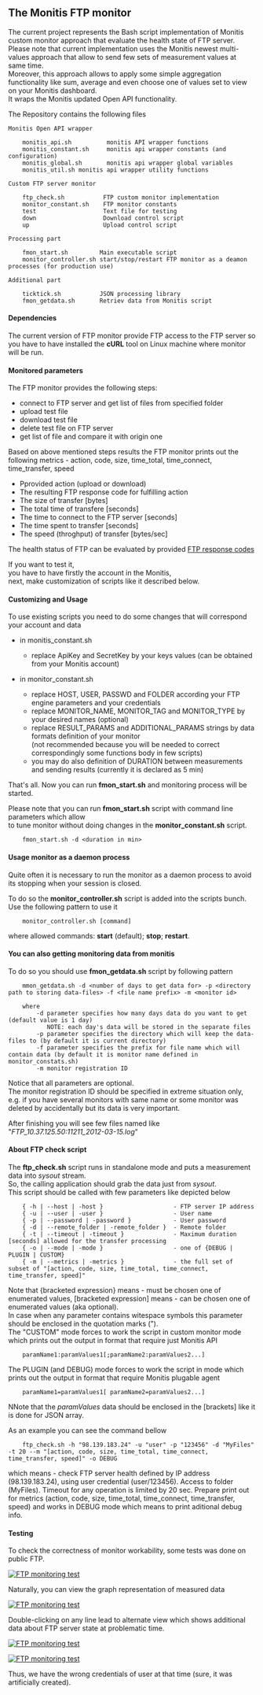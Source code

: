 ## The Monitis FTP monitor

The current project represents the Bash script implementation of Monitis custom monitor approach that evaluate the health state of FTP server.   
Please note that current implementation uses the Monitis newest multi-values approach that allow to send few sets of measurement values at same time.  
Moreover, this approach allows to apply some simple aggregation functionality like sum, average and even choose one of values set to view on your Monitis dashboard.  
It wraps the Monitis updated Open API functionality.  

The Repository contains the following files  

    Monitis Open API wrapper  

        monitis_api.sh          monitis API wrapper functions  
        monitis_constant.sh     monitis api wrapper constants (and configuration)  
        monitis_global.sh       monitis api wrapper global variables  
        monitis_util.sh	monitis api wrapper utility functions  

    Custom FTP server monitor  

        ftp_check.sh           FTP custom monitor implementation
        monitor_constant.sh    FTP monitor constants
        test                   Text file for testing
        down                   Download control script
        up                     Upload control script

    Processing part  

        fmon_start.sh         Main executable script
        monitor_controller.sh start/stop/restart FTP monitor as a deamon processes (for production use)

    Additional part  

        ticktick.sh           JSON processing library
        fmon_getdata.sh       Retriev data from Monitis script


#### Dependencies
The current version of FTP monitor provide FTP access to the FTP server so you have to have installed the __cURL__ tool on Linux  machine where monitor will be run.  

#### Monitored parameters

The FTP monitor provides the following steps:
  - connect to FTP server and get list of files from specified folder
  - upload test file
  - download test file
  - delete test file on FTP server
  - get list of file and compare it with origin one

Based on above mentioned steps results the FTP monitor prints out the following metrics - action, code, size, time_total, time_connect, time_transfer, speed

  - Pprovided action (upload or download)   
  - The resulting FTP response code for fulfilling action 
  - The size of transfer [bytes]  
  - The total time of transfere [seconds]  
  - The time to connect to the FTP server [seconds]  
  - The time spent to transfer [seconds]  
  - The speed (throghput) of transfer [bytes/sec]  

The health status of FTP can be evaluated by provided [FTP response codes](http://www.theegglestongroup.com/writing/ftp_error_codes.php)    

If you want to test it,  
you have to have firstly the account in the Monitis,   
next, make customization of scripts like it described below.

#### Customizing and Usage 
To use existing scripts you need to do some changes that will correspond your account and data

  - in monitis_constant.sh  
      - replace ApiKey and SecretKey by your keys values (can be obtained from your Monitis account)  
        
  - in monitor_constant.sh  
      - replace HOST, USER, PASSWD and FOLDER according your FTP engine parameters and your credentials
      - replace MONITOR_NAME, MONITOR_TAG and MONITOR_TYPE by your desired names (optional)
      - replace RESULT_PARAMS and ADDITIONAL_PARAMS strings by data formats definition of your monitor  
       (not recommended because you will be needed to correct correspondingly some functions body in few scripts)
      - you may do also definition of DURATION between measurements and sending results (currently it is declared as 5 min)
        
That's all. Now you can run __fmon_start.sh__ and monitoring process will be started.  

Please note that you can run __fmon_start.sh__ script with command line parameters which allow  
to tune monitor without doing changes in the __monitor_constant.sh__ script.  

        fmon_start.sh -d <duration in min>

#### Usage monitor as a daemon process
Quite often it is necessary to run the monitor as a daemon process to avoid its stopping when your session is closed.  

To do so the __monitor_controller.sh__ script is added into the scripts bunch.  
Use the following pattern to use it  

        monitor_controller.sh [command]

where allowed commands: __start__ (default); __stop__; __restart__.

#### You can also getting monitoring data from monitis 
To do so you should use __fmon_getdata.sh__ script by following pattern  

        mmon_getdata.sh -d <number of days to get data for> -p <directory path to storing data-files> -f <file name prefix> -m <monitor id> 

        where
            -d parameter specifies how many days data do you want to get (default value is 1 day)
               NOTE: each day's data will be stored in the separate files
            -p parameter specifies the directory which will keep the data-files to (by default it is current directory)
            -f parameter specifies the prefix for file name which will contain data (by default it is monitor name defined in monitor_constats.sh)
            -m monitor registration ID 

Notice that all parameters are optional.  
The monitor registration ID should be specified in extreme situation only, e.g. if you have several monitors with same name or some monitor was deleted by accidentally but its data is very important.  

After finishing you will see few files named like "_FTP_10.37.125.50:11211_2012-03-15.log_"  

#### About FTP check script

The __ftp_check.sh__ script runs in standalone mode and puts a measurement data into _sysout_ stream.  
So, the calling application should grab the data just from _sysout_.  
This script should be called with few parameters like depicted below  

        { -h | --host | -host }                    - FTP server IP address
        { -u | --user | -user }                    - User name
        { -p | --password | -password }            - User password
        { -d | --remote_folder | -remote_folder }  - Remote folder
        { -t | --timeout | -timeout }              - Maximum duration [seconds] allowed for the transfer processing
        { -o | --mode | -mode }                    - one of {DEBUG | PLUGIN | CUSTOM} 
        { -m | --metrics | -metrics }              - the full set of subset of "[action, code, size, time_total, time_connect, time_transfer, speed]"

Note that {bracketed expression}  means - must be chosen one of enumerated values, [bracketed expression] means - can be chosen one of enumerated values (aka optional).  
In case when any parameter contains witespace symbols this parameter should be enclosed in the quotation marks (").  
The "CUSTOM" mode forces to work the script in custom monitor mode which prints out the output in format that require just Monitis API  

        paramName1:paramValues1[;paramName2:paramValues2...] 

The PLUGIN (and DEBUG) mode forces to work the script in mode which prints out the output in format that require Monitis plugable agent  

        paramName1=paramValues1[ paramName2=paramValues2...] 

NNote that the _paramValues_ data should be enclosed in the [brackets] like it is done for JSON array.  

As an example you can see the command bellow  

        ftp_check.sh -h "98.139.183.24" -u "user" -p "123456" -d "MyFiles" -t 20 --m "[action, code, size, time_total, time_connect, time_transfer, speed]" -o DEBUG

which means - check FTP server health defined by IP address (98.139.183.24), using user credential (user/123456). Access to folder (MyFiles). Timeout for any operation is limited by 20 sec. Prepare print out for metrics (action, code, size, time_total, time_connect, time_transfer, speed) and works in DEBUG mode which means to print aditional debug info.


#### Testing 
To check the correctness of monitor workability, some tests was done on public FTP.  

<a href="http://i.imgur.com/IOChc"><img src="http://i.imgur.com/IOChc.png?1" title="FTP monitoring test" /></a>

Naturally, you can view the graph representation of measured data

<a href="http://i.imgur.com/a9xgR"><img src="http://i.imgur.com/a9xgR.png?1" title="FTP monitoring test" /></a>

Double-clicking on any line lead to alternate view which shows additional data about FTP server state at problematic time.  

<a href="http://i.imgur.com/M1Ovo"><img src="http://i.imgur.com/M1Ovo.png?1" title="FTP monitoring test" /></a>

<a href="http://i.imgur.com/Jh9jM"><img src="http://i.imgur.com/Jh9jM.png?1" title="FTP monitoring test" /></a>

Thus, we have the wrong credentials of user at that time (sure, it was artificially created).  


